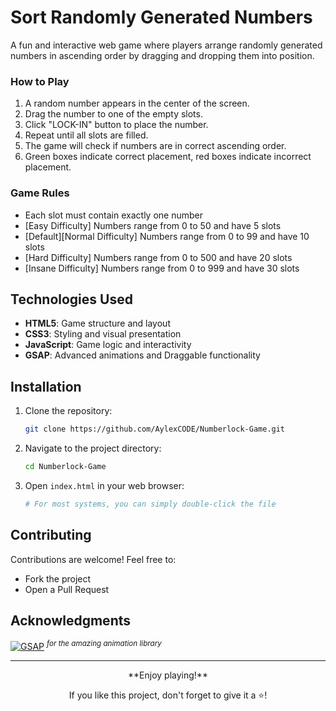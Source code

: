 # Sort Randomly Generated Numbers
A fun and interactive web game where players arrange randomly generated numbers in ascending order by dragging and dropping them into position.


### How to Play
1. A random number appears in the center of the screen.
2. Drag the number to one of the empty slots.
3. Click "LOCK-IN" button to place the number.
4. Repeat until all slots are filled.
5. The game will check if numbers are in correct ascending order.
6. Green boxes indicate correct placement, red boxes indicate incorrect placement.


### Game Rules
- Each slot must contain exactly one number
- [Easy Difficulty] Numbers range from 0 to 50 and have 5 slots
- [Default][Normal Difficulty] Numbers range from 0 to 99 and have 10 slots
- [Hard Difficulty] Numbers range from 0 to 500 and have 20 slots
- [Insane Difficulty] Numbers range from 0 to 999 and have 30 slots


## Technologies Used
- **HTML5**: Game structure and layout
- **CSS3**: Styling and visual presentation
- **JavaScript**: Game logic and interactivity
- **GSAP**: Advanced animations and Draggable functionality


## Installation
1. Clone the repository:
    ```sh
    git clone https://github.com/AylexCODE/Numberlock-Game.git
    ```
2. Navigate to the project directory:
    ```sh
    cd Numberlock-Game
    ```
3. Open `index.html` in your web browser:
    ```sh
    # For most systems, you can simply double-click the file
    ```
    

## Contributing
Contributions are welcome! Feel free to:
- Fork the project
- Open a Pull Request


## Acknowledgments
[![GSAP](https://img.shields.io/badge/GSAP-88CE02?style=flat&logo=greensock&logoColor=white)](https://gsap.com/)
<sup>*for the amazing animation library*</sup>

---

<div align="center">
**Enjoy playing!**

If you like this project, don't forget to give it a ⭐!
</div>
